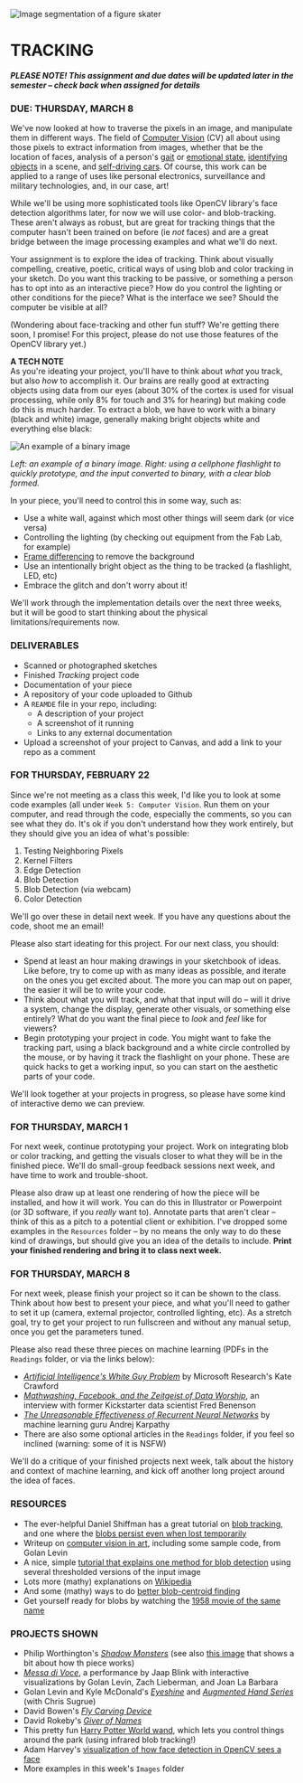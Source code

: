 ![Image segmentation of a figure skater](https://raw.githubusercontent.com/jeffThompson/CreativeProgramming2/master/Images/Week05_ComputerVision/ImageSegmentation2.png)

# TRACKING

***PLEASE NOTE! This assignment and due dates will be updated later in the semester – check back when assigned for details***  

### DUE: THURSDAY, MARCH 8  

We've now looked at how to traverse the pixels in an image, and manipulate them in different ways. The field of [Computer Vision](https://en.wikipedia.org/wiki/Computer_vision) (CV) all about using those pixels to extract information from images, whether that be the location of faces, analysis of a person's [gait](https://books.google.com/books?id=uClKDwAAQBAJ&pg=PT226&lpg=PT226&dq=computer+vision+identification+gait+stone+in+shoe&source=bl&ots=NBR0nFC6DL&sig=ZdH74-NGOj-sWCbV9MBM8tbFkmQ&hl=en&sa=X&ved=0ahUKEwjD_-mbnqPZAhVJwlkKHeBABcMQ6AEIKTAA#v=onepage&q=computer%20vision%20identification%20gait%20stone%20in%20shoe&f=false) or [emotional state](https://www.affectiva.com/emotion-ai-overview/), [identifying objects](https://www.kaggle.com/c/cifar-10) in a scene, and [self-driving cars](https://media.giphy.com/media/GQZ0ajY3o5tS/giphy.gif). Of course, this work can be applied to a range of uses like personal electronics, surveillance and military technologies, and, in our case, art!

While we'll be using more sophisticated tools like OpenCV library's face detection algorithms later, for now we will use color- and blob-tracking. These aren't always as robust, but are great for tracking things that the computer hasn't been trained on before (ie *not* faces) and are a great bridge between the image processing examples and what we'll do next.

Your assignment is to explore the idea of tracking. Think about visually compelling, creative, poetic, critical ways of using blob and color tracking in your sketch. Do you want this tracking to be passive, or something a person has to opt into as an interactive piece? How do you control the lighting or other conditions for the piece? What is the interface we see? Should the computer be visible at all?

(Wondering about face-tracking and other fun stuff? We're getting there soon, I promise! For this project, please do not use those features of the OpenCV library yet.)

**A TECH NOTE**  
As you're ideating your project, you'll have to think about *what* you track, but also *how* to accomplish it. Our brains are really good at extracting objects using data from our eyes (about 30% of the cortex is used for visual processing, while only 8% for touch and 3% for hearing) but making code do this is much harder. To extract a blob, we have to work with a binary (black and white) image, generally making bright objects white and everything else black:

![An example of a binary image](https://raw.githubusercontent.com/jeffThompson/CreativeProgramming2/master/Images/Week05_ComputerVision/ThresholdBlobs.jpg)

*Left: an example of a binary image. Right: using a cellphone flashlight to quickly prototype, and the input converted to binary, with a clear blob formed.*

In your piece, you'll need to control this in some way, such as:

* Use a white wall, against which most other things will seem dark (or vice versa)  
* Controlling the lighting (by checking out equipment from the Fab Lab, for example)  
* [Frame differencing](https://github.com/jeffThompson/CreativeProgramming2/blob/master/Code/Week05_ComputerVision/FrameDifferencing/FrameDifferencing.pde) to remove the background  
* Use an intentionally bright object as the thing to be tracked (a flashlight, LED, etc)  
* Embrace the glitch and don't worry about it!  

We'll work through the implementation details over the next three weeks, but it will be good to start thinking about the physical limitations/requirements now.

### DELIVERABLES  

* Scanned or photographed sketches  
* Finished *Tracking* project code  
* Documentation of your piece  
* A repository of your code uploaded to Github  
* A `REAMDE` file in your repo, including:  
  * A description of your project  
  * A screenshot of it running  
  * Links to any external documentation  
* Upload a screenshot of your project to Canvas, and add a link to your repo as a comment

### FOR THURSDAY, FEBRUARY 22  
Since we're not meeting as a class this week, I'd like you to look at some code examples (all under `Week 5: Computer Vision`. Run them on your computer, and read through the code, especially the comments, so you can see what they do. It's ok if you don't understand how they work entirely, but they should give you an idea of what's possible:

1. Testing Neighboring Pixels  
2. Kernel Filters  
3. Edge Detection  
4. Blob Detection  
5. Blob Detection (via webcam)  
6. Color Detection  

We'll go over these in detail next week. If you have any questions about the code, shoot me an email!

Please also start ideating for this project. For our next class, you should:

* Spend at least an hour making drawings in your sketchbook of ideas. Like before, try to come up with as many ideas as possible, and iterate on the ones you get excited about. The more you can map out on paper, the easier it will be to write your code.  
* Think about what you will track, and what that input will do – will it drive a system, change the display, generate other visuals, or something else entirely? What do you want the final piece to *look* and *feel* like for viewers?  
* Begin prototyping your project in code. You might want to fake the tracking part, using a black background and a white circle controlled by the mouse, or by having it track the flashlight on your phone. These are quick hacks to get a working input, so you can start on the aesthetic parts of your code.

We'll look together at your projects in progress, so please have some kind of interactive demo we can preview.

### FOR THURSDAY, MARCH 1  
For next week, continue prototyping your project. Work on integrating blob or color tracking, and getting the visuals closer to what they will be in the finished piece. We'll do small-group feedback sessions next week, and have time to work and trouble-shoot.

Please also draw up at least one rendering of how the piece will be installed, and how it will work. You can do this in Illustrator or Powerpoint (or 3D software, if you *really* want to). Annotate parts that aren't clear – think of this as a pitch to a potential client or exhibition. I've dropped some examples in the `Resources` folder – by no means the only way to do these kind of drawings, but should give you an idea of the details to include. **Print your finished rendering and bring it to class next week.**

### FOR THURSDAY, MARCH 8  
For next week, please finish your project so it can be shown to the class. Think about how best to present your piece, and what you'll need to gather to set it up (camera, external projector, controlled lighting, etc). As a stretch goal, try to get your project to run fullscreen and without any manual setup, once you get the parameters tuned.

Please also read these three pieces on machine learning (PDFs in the `Readings` folder, or via the links below):  
* [*Artificial Intelligence's White Guy Problem*](https://www.nytimes.com/2016/06/26/opinion/sunday/artificial-intelligences-white-guy-problem.html) by Microsoft Research's Kate Crawford  
* [*Mathwashing, Facebook, and the Zeitgeist of Data Worship*](https://technical.ly/brooklyn/2016/06/08/fred-benenson-mathwashing-facebook-data-worship/), an interview with former Kickstarter data scientist Fred Benenson  
* [*The Unreasonable Effectiveness of Recurrent Neural Networks*](http://karpathy.github.io/2015/05/21/rnn-effectiveness/) by machine learning guru Andrej Karpathy  
* There are also some optional articles in the `Readings` folder, if you feel so inclined (warning: some of it is NSFW)  

We'll do a critique of your finished projects next week, talk about the history and context of machine learning, and kick off another long project around the idea of faces.

### RESOURCES  

* The ever-helpful Daniel Shiffman has a great tutorial on [blob tracking](https://www.youtube.com/watch?v=ce-2l2wRqO8), and one where the [blobs persist even when lost temporarily](https://www.youtube.com/watch?v=r0lvsMPGEoY)  
* Writeup on [computer vision in art](http://www.flong.com/texts/essays/essay_cvad/), including some sample code, from Golan Levin  
* A nice, simple [tutorial that explains one method for blob detection](https://www.learnopencv.com/blob-detection-using-opencv-python-c/) using several thresholded versions of the input image  
* Lots more (mathy) explanations on [Wikipedia](https://en.wikipedia.org/wiki/Blob_detection)  
* And some (mathy) ways to do [better blob-centroid finding](https://blog.mapbox.com/a-new-algorithm-for-finding-a-visual-center-of-a-polygon-7c77e6492fbc)  
* Get yourself ready for blobs by watching the [1958 movie of the same name](https://en.wikipedia.org/wiki/The_Blob)  

### PROJECTS SHOWN  

* Philip Worthington's [*Shadow Monsters*](https://www.moma.org/calendar/exhibitions/1321) (see also [this image](https://cdn.hpm.io/wp-content/uploads/2015/06/21113000/shadow3.jpg) that shows a bit about how th piece works)  
* [*Messa di Voce*](http://www.flong.com/projects/messa/), a performance by Jaap Blink with interactive visualizations by Golan Levin, Zach Lieberman, and Joan La Barbara  
* Golan Levin and Kyle McDonald's [*Eyeshine*](http://www.flong.com/projects/eyeshine/) and [*Augmented Hand Series*](http://www.flong.com/projects/augmented-hand-series/) (with Chris Sugrue)  
* David Bowen's [*Fly Carving Device*](http://www.dwbowen.com/fly-carving-device)  
* David Rokeby's [*Giver of Names*](http://www.davidrokeby.com/gon.html)  
* This pretty fun [Harry Potter World wand](https://www.youtube.com/watch?v=iKUC0EbHw20), which lets you control things around the park (using infrared blob tracking!)  
* Adam Harvey's [visualization of how face detection in OpenCV sees a face](https://vimeo.com/12774628)  
* More examples in this week's `Images` folder  

